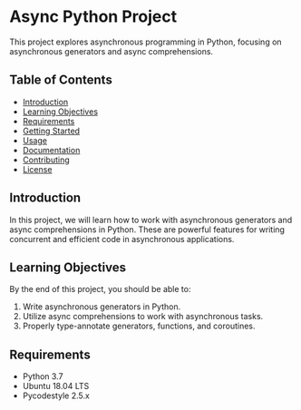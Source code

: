 # Async Python Project

This project explores asynchronous programming in Python, focusing on asynchronous generators and async comprehensions.

## Table of Contents

- [Introduction](#introduction)
- [Learning Objectives](#learning-objectives)
- [Requirements](#requirements)
- [Getting Started](#getting-started)
- [Usage](#usage)
- [Documentation](#documentation)
- [Contributing](#contributing)
- [License](#license)

## Introduction

In this project, we will learn how to work with asynchronous generators and async comprehensions in Python. These are powerful features for writing concurrent and efficient code in asynchronous applications.

## Learning Objectives

By the end of this project, you should be able to:

1. Write asynchronous generators in Python.
2. Utilize async comprehensions to work with asynchronous tasks.
3. Properly type-annotate generators, functions, and coroutines.

## Requirements

- Python 3.7
- Ubuntu 18.04 LTS
- Pycodestyle 2.5.x
